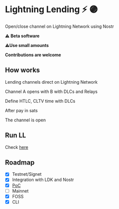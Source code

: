 # Lightning Lending :zap: 🟣

Open/close channel on Lightning Network using Nostr


 ⚠️ **Beta software**
 
 ⚠️**Use small amounts**

 **Contributions are welcome**
 
## How works

Lending channels direct on Lightning Network

Channel A opens with B with DLCs and Relays

Define HTLC, CLTV time with DLCs

After pay in sats

The channel is open

## Run LL

Check [here](https://github.com/AreaLayer/Lightning-Lending/blob/main/doc/run.md)

## Roadmap

- [X] Testnet/Signet
- [x] Integration with LDK and  Nostr
- [x] [PoC](https://github.com/AreaLayer/Lightning-lending-PoC/)
- [ ] Mainnet
- [x] FOSS
- [x] CLI
